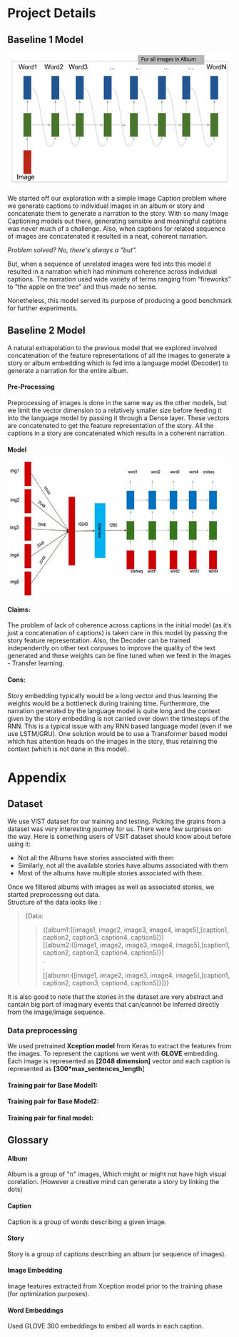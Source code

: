 # Project Details
## Baseline 1 Model
<p align="center" ><img src="images/model1.png" height="300"><p>

We started off our exploration with a simple Image Caption problem where we generate captions to individual images in an album or story and concatenate them to generate a narration to the story. With so many Image Captioning models out there, generating sensible and meaningful captions was never much of a challenge. Also, when captions for related sequence of images are concatenated it resulted in a neat, coherent narration.

*Problem solved? No, there's always a "but".*

But, when a sequence of unrelated images were fed into this model it resulted in a narration which had minimum coherence across individual captions. The narration used wide variety of terms ranging from “fireworks” to “the apple on the tree” and thus made no sense. 

Nonetheless, this model served its purpose of producing a good benchmark for further experiments.
## Baseline 2 Model
<!--- commented since it seems redundant given the dataset part in the appendix --->
<!--- Thought the dataset claims to have <#number> of images, there is a huge subset of captions which doesn’t have their respective images <#link to the FAQ> and also vice versa. 
However, we do include these captions in this baseline model but with the respective image embeddings of zero (signifies the unavailability of the context) which is similar to what we do in case of text - UNK token. This also results in ample availability of data to train the decoder as a simple language model. --->
A natural extrapolation to the previous model that we explored involved concatenation of the feature representations of all the images to generate a story or album embedding which is fed into a language model (Decoder) to generate a narration for the entire album.

#### Pre-Processing
Preprocessing of images is done in the same way as the other models, but we limit the vector dimension to a relatively smaller size before feeding it into the language model by passing it through a Dense layer. These vectors are concatenated to get the feature representation of the story. All the captions in a story are concatenated which results in a coherent narration.
#### Model
<p align="center" ><img src="images/model2.png" height="300"><p>
 
#### Claims:
The problem of lack of coherence across captions in the initial model (as it’s just a concatenation of captions) is taken care in this model by passing the story feature representation. Also, the Decoder can be trained independently on other text corpuses to improve the quality of the text generated and these weights can be fine tuned when we feed in the images - Transfer learning.

#### Cons:
Story embedding typically would be a long vector and thus learning the weights would be a bottleneck during training time. Furthermore, the narration generated by the language model is quite long and the context given by the story embedding is not carried over down the timesteps of the RNN. This is a typical issue with any RNN based language model (even if we use LSTM/GRU). One solution would be to use a Transformer based model which has attention heads on the images in the story, thus retaining the context (which is not done in this model).

# Appendix
## Dataset
We use VIST dataset for our training and testing. Picking the grains from a dataset was very interesting journey for us. There were few surprises on the way. Here is something users of VSIT dataset should know about before using it:
- Not all the Albums have stories associated with them
- Similarly, not all the available stories have albums associated with them
- Most of the albums have multiple stories associated with them.

Once we filtered albums with images as well as associated stories, we started preprocessing out data. <br>
Structure of the data looks like :<br>
> {Data:<br>
>> {[album1:{[image1, image2, image3, image4, image5],[caption1, caption2, caption3, caption4, caption5]}]<br>
 >>      [[album2:{[image1, image2, image3, image4, image5],[caption1, caption2, caption3, caption4, caption5]}]<br>
 >>      .<br>
 >>      .<br>
 >>      [[albumn:{[image1, image2, image3, image4, image5],[caption1, caption2, caption3, caption4, caption5]}]}}<br>

It is also good to note that the stories in the dataset are very abstract and cantain big part of imaginary events that can/cannot be inferred directly from the image/image sequence.

### Data preprocessing
We used pretrained __Xception model__ from Keras to extract the features from the images. To represent the captions we went with __GLOVE__ embedding. Each image is represented as __[2048 dimension]__ vector and each caption is represented as __[300*max_sentences_length__] 

#### Training pair for Base Model1:


#### Training pair for Base Model2:



#### Training pair for final model:


##  Glossary
#### Album 
Album is a group of "n" images, Which might or might not have high visual corelation. (However a creative mind can generate a story by linking the dots) 
#### Caption
Caption is a group of words describing a given image.
#### Story 
Story is a group of captions describing an album (or sequence of images).
#### Image Embedding
Image features extracted from Xception model prior to the training phase (for optimization purposes).
#### Word Embeddings
Used GLOVE 300 embeddings to embed all words in each caption.


